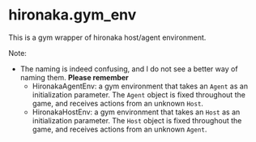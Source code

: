 # hironaka.gym_env
This is a gym wrapper of hironaka host/agent environment.

Note:
 - The naming is indeed confusing, and I do not see a better way of naming them. **Please remember**
   - HironakaAgentEnv: a gym environment that takes an `Agent` as an initialization parameter. The `Agent` object is fixed throughout the game, and receives actions from an unknown `Host`.
   - HironakaHostEnv: a gym environment that takes an `Host` as an initialization parameter. The `Host` object is fixed throughout the game, and receives actions from an unknown `Agent`.

